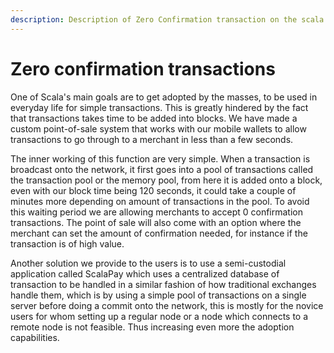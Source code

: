 ```yaml
---
description: Description of Zero Confirmation transaction on the scala blockchain.
---
```


# Zero confirmation transactions

One of Scala's main goals are to get adopted by the masses, to be used in everyday life for simple transactions. This is greatly hindered by the fact that transactions takes time to be added into blocks. We have made a custom point-of-sale system that works with our mobile wallets to allow transactions to go through to a merchant in less than a few seconds.

The inner working of this function are very simple. When a transaction is broadcast onto the network, it first goes into a pool of transactions called the transaction pool or the memory pool, from here it is added onto a block, even with our block time being 120 seconds, it could take a couple of minutes more depending on amount of transactions in the pool. To avoid this waiting period we are allowing merchants to accept 0 confirmation transactions. The point of sale will also come with an option where the merchant can set the amount of confirmation needed, for instance if the transaction is of high value.

Another solution we provide to the users is to use a semi-custodial application called ScalaPay which uses a centralized database of transaction to be handled in a similar fashion of how traditional exchanges handle them, which is by using a simple pool of transactions on a single server before doing a commit onto the network, this is mostly for the novice users for whom setting up a regular node or a node which connects to a remote node is not feasible. Thus increasing even more the adoption capabilities.
